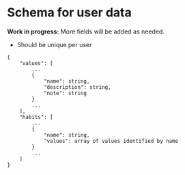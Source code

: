 # Schema for user data
__Work in progress:__ More fields will be added as needed.

- Should be unique per user

```
{
    "values": [
        ...
        {
            "name": string,
            "description": string,
            "note": string
        }
        ...
    ],
    "habits": [
        ...
        {
            "name": string,
            "values": array of values identified by name 
        }
        ...
    ]
}
```
